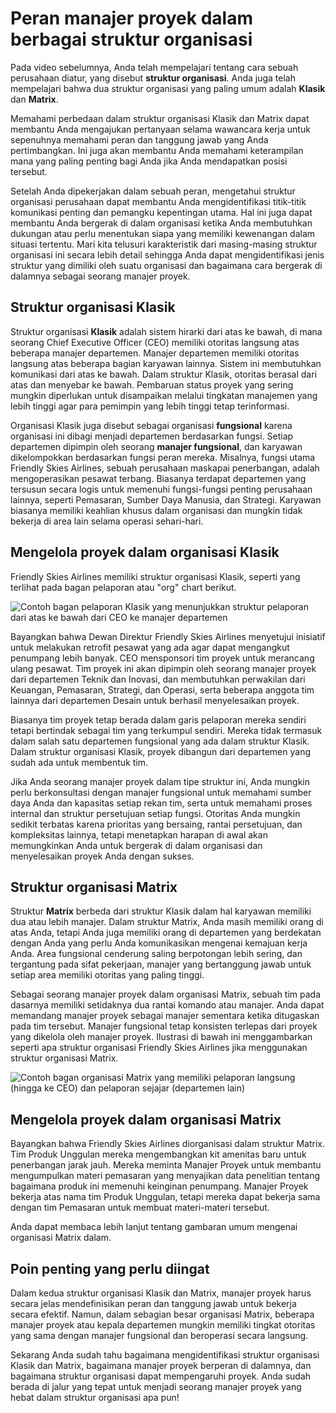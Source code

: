 # Peran manajer proyek dalam berbagai struktur organisasi

Pada video sebelumnya, Anda telah mempelajari tentang cara sebuah perusahaan diatur, yang disebut **struktur organisasi**. Anda juga telah mempelajari bahwa dua struktur organisasi yang paling umum adalah **Klasik** dan **Matrix**.

Memahami perbedaan dalam struktur organisasi Klasik dan Matrix dapat membantu Anda mengajukan pertanyaan selama wawancara kerja untuk sepenuhnya memahami peran dan tanggung jawab yang Anda pertimbangkan. Ini juga akan membantu Anda memahami keterampilan mana yang paling penting bagi Anda jika Anda mendapatkan posisi tersebut.

Setelah Anda dipekerjakan dalam sebuah peran, mengetahui struktur organisasi perusahaan dapat membantu Anda mengidentifikasi titik-titik komunikasi penting dan pemangku kepentingan utama. Hal ini juga dapat membantu Anda bergerak di dalam organisasi ketika Anda membutuhkan dukungan atau perlu menentukan siapa yang memiliki kewenangan dalam situasi tertentu. Mari kita telusuri karakteristik dari masing-masing struktur organisasi ini secara lebih detail sehingga Anda dapat mengidentifikasi jenis struktur yang dimiliki oleh suatu organisasi dan bagaimana cara bergerak di dalamnya sebagai seorang manajer proyek.

## **Struktur organisasi Klasik**

Struktur organisasi **Klasik** adalah sistem hirarki dari atas ke bawah, di mana seorang Chief Executive Officer (CEO) memiliki otoritas langsung atas beberapa manajer departemen. Manajer departemen memiliki otoritas langsung atas beberapa bagian karyawan lainnya. Sistem ini membutuhkan komunikasi dari atas ke bawah. Dalam struktur Klasik, otoritas berasal dari atas dan menyebar ke bawah. Pembaruan status proyek yang sering mungkin diperlukan untuk disampaikan melalui tingkatan manajemen yang lebih tinggi agar para pemimpin yang lebih tinggi tetap terinformasi.

Organisasi Klasik juga disebut sebagai organisasi **fungsional** karena organisasi ini dibagi menjadi departemen berdasarkan fungsi. Setiap departemen dipimpin oleh seorang **manajer fungsional**, dan karyawan dikelompokkan berdasarkan fungsi peran mereka. Misalnya, fungsi utama Friendly Skies Airlines, sebuah perusahaan maskapai penerbangan, adalah mengoperasikan pesawat terbang. Biasanya terdapat departemen yang tersusun secara logis untuk memenuhi fungsi-fungsi penting perusahaan lainnya, seperti Pemasaran, Sumber Daya Manusia, dan Strategi. Karyawan biasanya memiliki keahlian khusus dalam organisasi dan mungkin tidak bekerja di area lain selama operasi sehari-hari.

## **Mengelola proyek dalam organisasi Klasik**

Friendly Skies Airlines memiliki struktur organisasi Klasik, seperti yang terlihat pada bagan pelaporan atau "org" chart berikut.

![Contoh bagan pelaporan Klasik yang menunjukkan struktur pelaporan dari atas ke bawah dari CEO ke manajer departemen](https://d3c33hcgiwev3.cloudfront.net/imageAssetProxy.v1/-mxT0pKDRBqsU9KSgwQaow_7b9559eba0a84b4ba9eb145bc3fa8df1_Classic-structure.jpg?expiry=1685232000000&hmac=l-X6aAq1_8yPMtMdU10dbs39B02qtR1jfrQKwJqa9_k)

Bayangkan bahwa Dewan Direktur Friendly Skies Airlines menyetujui inisiatif untuk melakukan retrofit pesawat yang ada agar dapat mengangkut penumpang lebih banyak. CEO mensponsori tim proyek untuk merancang ulang pesawat. Tim proyek ini akan dipimpin oleh seorang manajer proyek dari departemen Teknik dan Inovasi, dan membutuhkan perwakilan dari Keuangan, Pemasaran, Strategi, dan Operasi, serta beberapa anggota tim lainnya dari departemen Desain untuk berhasil menyelesaikan proyek.

Biasanya tim proyek tetap berada dalam garis pelaporan mereka sendiri tetapi bertindak sebagai tim yang terkumpul sendiri. Mereka tidak termasuk dalam salah satu departemen fungsional yang ada dalam struktur Klasik. Dalam struktur organisasi Klasik, proyek dibangun dari departemen yang sudah ada untuk membentuk tim.

Jika Anda seorang manajer proyek dalam tipe struktur ini, Anda mungkin perlu berkonsultasi dengan manajer fungsional untuk memahami sumber daya Anda dan kapasitas setiap rekan tim, serta untuk memahami proses internal dan struktur persetujuan setiap fungsi. Otoritas Anda mungkin sedikit terbatas karena prioritas yang bersaing, rantai persetujuan, dan kompleksitas lainnya, tetapi menetapkan harapan di awal akan memungkinkan Anda untuk bergerak di dalam organisasi dan menyelesaikan proyek Anda dengan sukses.

## **Struktur organisasi Matrix**

Struktur **Matrix** berbeda dari struktur Klasik dalam hal karyawan memiliki dua atau lebih manajer. Dalam struktur Matrix, Anda masih memiliki orang di atas Anda, tetapi Anda juga memiliki orang di departemen yang berdekatan dengan Anda yang perlu Anda komunikasikan mengenai kemajuan kerja Anda. Area fungsional cenderung saling berpotongan lebih sering, dan tergantung pada sifat pekerjaan, manajer yang bertanggung jawab untuk setiap area memiliki otoritas yang paling tinggi.

Sebagai seorang manajer proyek dalam organisasi Matrix, sebuah tim pada dasarnya memiliki setidaknya dua rantai komando atau manajer. Anda dapat memandang manajer proyek sebagai manajer sementara ketika ditugaskan pada tim tersebut. Manajer fungsional tetap konsisten terlepas dari proyek yang dikelola oleh manajer proyek. Ilustrasi di bawah ini menggambarkan seperti apa struktur organisasi Friendly Skies Airlines jika menggunakan struktur organisasi Matrix.

![Contoh bagan organisasi Matrix yang memiliki pelaporan langsung (hingga ke CEO) dan pelaporan sejajar (departemen lain)](https://d3c33hcgiwev3.cloudfront.net/imageAssetProxy.v1/J0qkwNJLSVeKpMDSS2lXCw_f80f1fae6b4c4ea795f15b46015f81f1_Matrix-structure.jpg?expiry=1685232000000&hmac=-ur1ZjNgPi98ctHyuBME1Xy7t_YI2wJsEJ6VqNlcw2c)

## **Mengelola proyek dalam organisasi Matrix**

Bayangkan bahwa Friendly Skies Airlines diorganisasi dalam struktur Matrix. Tim Produk Unggulan mereka mengembangkan kit amenitas baru untuk penerbangan jarak jauh. Mereka meminta Manajer Proyek untuk membantu mengumpulkan materi pemasaran yang menyajikan data penelitian tentang bagaimana produk ini memenuhi keinginan penumpang. Manajer Proyek bekerja atas nama tim Produk Unggulan, tetapi mereka dapat bekerja sama dengan tim Pemasaran untuk membuat materi-materi tersebut.

Anda dapat membaca lebih lanjut tentang gambaran umum mengenai organisasi Matrix dalam.

## **Poin penting yang perlu diingat**

Dalam kedua struktur organisasi Klasik dan Matrix, manajer proyek harus secara jelas mendefinisikan peran dan tanggung jawab untuk bekerja secara efektif. Namun, dalam sebagian besar organisasi Matrix, beberapa manajer proyek atau kepala departemen mungkin memiliki tingkat otoritas yang sama dengan manajer fungsional dan beroperasi secara langsung.

Sekarang Anda sudah tahu bagaimana mengidentifikasi struktur organisasi Klasik dan Matrix, bagaimana manajer proyek berperan di dalamnya, dan bagaimana struktur organisasi dapat mempengaruhi proyek. Anda sudah berada di jalur yang tepat untuk menjadi seorang manajer proyek yang hebat dalam struktur organisasi apa pun!

